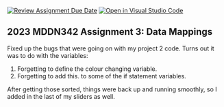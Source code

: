 [![Review Assignment Due Date](https://classroom.github.com/assets/deadline-readme-button-24ddc0f5d75046c5622901739e7c5dd533143b0c8e959d652212380cedb1ea36.svg)](https://classroom.github.com/a/wBh5q70M)
[![Open in Visual Studio Code](https://classroom.github.com/assets/open-in-vscode-718a45dd9cf7e7f842a935f5ebbe5719a5e09af4491e668f4dbf3b35d5cca122.svg)](https://classroom.github.com/online_ide?assignment_repo_id=11103455&assignment_repo_type=AssignmentRepo)
## 2023 MDDN342 Assignment 3: Data Mappings

Fixed up the bugs that were going on with my project 2 code. Turns out it was to do with the variables: 
1) Forgetting to define the colour changing variable.
2) Forgetting to add this. to some of the if statement variables.

After getting those sorted, things were back up and running smoothly, so I added in the last of my sliders as well.
